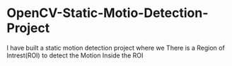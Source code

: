 # OpenCV-Static-Motio-Detection-Project
 I have built a static motion detection project where we There is a Region of Intrest(ROI) to detect the Motion Inside the ROI
